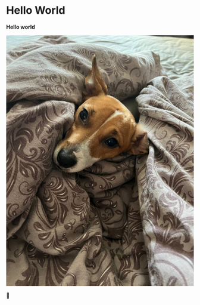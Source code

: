 # Hello World
**Hello world**

![Jack russel](img/Joey_Sleepy.jpg)

:smiling_face_with_three_hearts:	